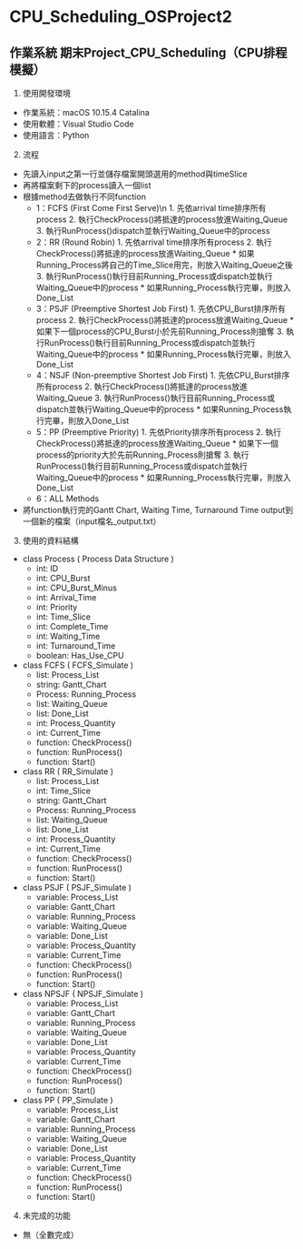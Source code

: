# CPU_Scheduling_OSProject2
## 作業系統 期末Project_CPU_Scheduling（CPU排程模擬）

1. 使⽤開發環境
  * 作業系統：macOS 10.15.4 Catalina
  * 使⽤軟體：Visual Studio Code
  * 使⽤語⾔：Python

2. 流程
  * 先讀入input之第一行並儲存檔案開頭選⽤的method與timeSlice
  * 再將檔案剩下的process讀入⼀個list
  * 根據method去做執⾏不同function
  	* 1：FCFS (First Come First Serve)\n
			1. 先依arrival time排序所有process
			2. 執行CheckProcess()將抵達的process放進Waiting_Queue
			3. 執行RunProcess()dispatch並執行Waiting_Queue中的process
  	* 2：RR (Round Robin)
			1. 先依arrival time排序所有process
			2. 執行CheckProcess()將抵達的process放進Waiting_Queue
				* 如果Running_Process將自己的Time_Slice用完，則放入Waiting_Queue之後
			3. 執行RunProcess()執行目前Running_Process或dispatch並執行Waiting_Queue中的process
				* 如果Running_Process執行完畢，則放入Done_List
  	* 3：PSJF (Preemptive Shortest Job First)
			1. 先依CPU_Burst排序所有process
			2. 執行CheckProcess()將抵達的process放進Waiting_Queue
				* 如果下一個process的CPU_Burst小於先前Running_Process則搶奪
			3. 執行RunProcess()執行目前Running_Process或dispatch並執行Waiting_Queue中的process
				* 如果Running_Process執行完畢，則放入Done_List
  	* 4：NSJF (Non-preemptive Shortest Job First)
			1. 先依CPU_Burst排序所有process
			2. 執行CheckProcess()將抵達的process放進Waiting_Queue
			3. 執行RunProcess()執行目前Running_Process或dispatch並執行Waiting_Queue中的process
				* 如果Running_Process執行完畢，則放入Done_List
  	* 5：PP (Preemptive Priority)
			1. 先依Priority排序所有process
			2. 執行CheckProcess()將抵達的process放進Waiting_Queue
				* 如果下一個process的priority大於先前Running_Process則搶奪
			3. 執行RunProcess()執行目前Running_Process或dispatch並執行Waiting_Queue中的process
				* 如果Running_Process執行完畢，則放入Done_List
  	* 6：ALL Methods
  * 將function執行完的Gantt Chart, Waiting Time, Turnaround Time output到⼀個新的檔案（input檔名_output.txt）
	
3. 使⽤的資料結構
  * class Process ( Process Data Structure )
    * int: ID
    * int: CPU_Burst
    * int: CPU_Burst_Minus
    * int: Arrival_Time
    * int: Priority
    * int: Time_Slice
    * int: Complete_Time
    * int: Waiting_Time
    * int: Turnaround_Time
    * boolean: Has_Use_CPU
  * class FCFS ( FCFS_Simulate )
    * list: Process_List
    * string: Gantt_Chart
    * Process: Running_Process
    * list: Waiting_Queue
    * list: Done_List
    * int: Process_Quantity
    * int: Current_Time
    * function: CheckProcess()
    * function: RunProcess()
    * function: Start()
  * class RR ( RR_Simulate )
    * list: Process_List
    * int: Time_Slice
    * string: Gantt_Chart
    * Process: Running_Process
    * list: Waiting_Queue
    * list: Done_List
    * int: Process_Quantity
    * int: Current_Time
    * function: CheckProcess()
    * function: RunProcess()
    * function: Start()
  * class PSJF ( PSJF_Simulate )
    * variable: Process_List
    * variable: Gantt_Chart
    * variable: Running_Process
    * variable: Waiting_Queue
    * variable: Done_List
    * variable: Process_Quantity
    * variable: Current_Time
    * function: CheckProcess()
    * function: RunProcess()
    * function: Start()
  * class NPSJF ( NPSJF_Simulate )
    * variable: Process_List
    * variable: Gantt_Chart
    * variable: Running_Process
    * variable: Waiting_Queue
    * variable: Done_List
    * variable: Process_Quantity
    * variable: Current_Time
    * function: CheckProcess()
    * function: RunProcess()
    * function: Start()
  * class PP ( PP_Simulate )
    * variable: Process_List
    * variable: Gantt_Chart
    * variable: Running_Process
    * variable: Waiting_Queue
    * variable: Done_List
    * variable: Process_Quantity
    * variable: Current_Time
    * function: CheckProcess()
    * function: RunProcess()
    * function: Start()

4. 未完成的功能
  * 無（全數完成）
